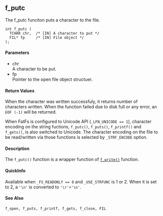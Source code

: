 ## f\_putc

The f\_putc funciton puts a character to the file.

    int f_putc (
      TCHAR chr,  /* [IN] A character to put */
      FIL* fp     /* [IN] File object */
    );

#### Parameters

  - chr  
    A character to be put.
  - fp  
    Pointer to the open file object structuer.

#### Return Values

When the character was written successfuly, it returns number of
characters written. When the function failed due to disk full or any
error, an `EOF (-1)` will be returned.

When FatFs is configured to Unicode API (`_LFN_UNICODE == 1`), character
encoding on the string fuctions, `f_putc()`, `f_puts()`, `f_printf()`
and `f_gets()`, is also switched to Unicode. The character encoding on
the file to be read/written via those functions is selected by
`_STRF_ENCODE` option.

#### Description

The `f_putc()` function is a wrapper function of
[`f_write()`](write.md) function.

#### QuickInfo

Available when `_FS_READONLY == 0` and `_USE_STRFUNC` is 1 or 2. When it
is set to 2, a `'\n'` is converted to `'\r'+'\n'`.

#### See Also

`f_open, f_puts, f_printf, f_gets, f_close, FIL`
